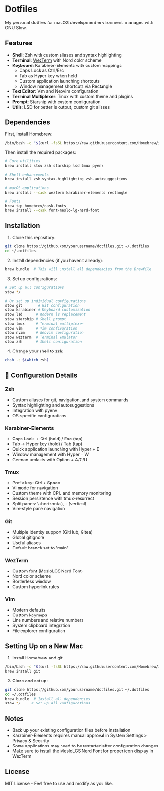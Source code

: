 # Dotfiles

My personal dotfiles for macOS development environment, managed with GNU Stow.

## Features

- **Shell**: Zsh with custom aliases and syntax highlighting
- **Terminal**: [WezTerm](https://wezfurlong.org/wezterm/) with Nord color scheme
- **Keyboard**: Karabiner-Elements with custom mappings
  - Caps Lock as Ctrl/Esc
  - Tab as Hyper key when held
  - Custom application launching shortcuts
  - Window management shortcuts via Rectangle
- **Text Editor**: Vim and Neovim configuration
- **Terminal Multiplexer**: Tmux with custom theme and plugins
- **Prompt**: Starship with custom configuration
- **Utils**: LSD for better ls output, custom git aliases

## Dependencies

First, install Homebrew:
```bash
/bin/bash -c "$(curl -fsSL https://raw.githubusercontent.com/Homebrew/install/HEAD/install.sh)"
```

Then install the required packages:
```bash
# Core utilities
brew install stow zsh starship lsd tmux pyenv

# Shell enhancements
brew install zsh-syntax-highlighting zsh-autosuggestions

# macOS applications
brew install --cask wezterm karabiner-elements rectangle

# Fonts
brew tap homebrew/cask-fonts
brew install --cask font-meslo-lg-nerd-font
```

## Installation

1. Clone this repository:
```bash
git clone https://github.com/yourusername/dotfiles.git ~/.dotfiles
cd ~/.dotfiles
```

2. Install dependencies (if you haven't already):
```bash
brew bundle  # This will install all dependencies from the Brewfile
```

3. Set up configurations:
```bash
# Set up all configurations
stow */

# Or set up individual configurations
stow git       # Git configuration
stow karabiner # Keyboard customization
stow lsd      # Modern ls replacement
stow starship # Shell prompt
stow tmux     # Terminal multiplexer
stow vim      # Vim configuration
stow nvim     # Neovim configuration
stow wezterm  # Terminal emulator
stow zsh      # Shell configuration
```

4. Change your shell to zsh:
```bash
chsh -s $(which zsh)
```

## 🔧 Configuration Details

### Zsh
- Custom aliases for git, navigation, and system commands
- Syntax highlighting and autosuggestions
- Integration with pyenv
- OS-specific configurations

### Karabiner-Elements
- Caps Lock → Ctrl (hold) / Esc (tap)
- Tab → Hyper key (hold) / Tab (tap)
- Quick application launching with Hyper + E
- Window management with Hyper + W
- German umlauts with Option + A/O/U

### Tmux
- Prefix key: Ctrl + Space
- Vi mode for navigation
- Custom theme with CPU and memory monitoring
- Session persistence with tmux-resurrect
- Split panes: \\ (horizontal), - (vertical)
- Vim-style pane navigation

### Git
- Multiple identity support (GitHub, Gitea)
- Global gitignore
- Useful aliases
- Default branch set to 'main'

### WezTerm
- Custom font (MesloLGS Nerd Font)
- Nord color scheme
- Borderless window
- Custom hyperlink rules

### Vim
- Modern defaults
- Custom keymaps
- Line numbers and relative numbers
- System clipboard integration
- File explorer configuration

## Setting Up on a New Mac

1. Install Homebrew and git:
```bash
/bin/bash -c "$(curl -fsSL https://raw.githubusercontent.com/Homebrew/install/HEAD/install.sh)"
brew install git
```

2. Clone and set up:
```bash
git clone https://github.com/yourusername/dotfiles.git ~/.dotfiles
cd ~/.dotfiles
brew bundle  # Install all dependencies
stow */     # Set up all configurations
```

## Notes

- Back up your existing configuration files before installation
- Karabiner-Elements requires manual approval in System Settings > Privacy & Security
- Some applications may need to be restarted after configuration changes
- Make sure to install the MesloLGS Nerd Font for proper icon display in WezTerm

## License

MIT License - Feel free to use and modify as you like.
